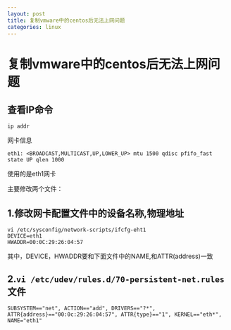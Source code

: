 ```yaml
---
layout: post
title: 复制vmware中的centos后无法上网问题
categories: linux
---
```


# 复制vmware中的centos后无法上网问题

## 查看IP命令
```
ip addr
```

网卡信息

```
eth1: <BROADCAST,MULTICAST,UP,LOWER_UP> mtu 1500 qdisc pfifo_fast state UP qlen 1000
```

使用的是eth1网卡


主要修改两个文件：

## 1.修改网卡配置文件中的设备名称,物理地址
```
vi /etc/sysconfig/network-scripts/ifcfg-eht1
DEVICE=eth1
HWADDR=00:0C:29:26:04:57
```

其中，DEVICE，HWADDR要和下面文件中的NAME,和ATTR(address)一致


## 2.`vi /etc/udev/rules.d/70-persistent-net.rules` 文件

```
SUBSYSTEM=="net", ACTION=="add", DRIVERS=="?*", ATTR{address}=="00:0c:29:26:04:57", ATTR{type}=="1", KERNEL=="eth*", NAME="eth1"
```
	

